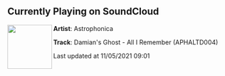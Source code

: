 ## Currently Playing on SoundCloud

[<img align="left" width="100" src="https://i1.sndcdn.com/artworks-sliyfAzI8snGAe8k-hxyvxw-t500x500.jpg">](https://soundcloud.com/astrophonica/damians-ghost-all-i-remember?in=astrophonica/sets/damians-ghost-all-i-remember-aphaltd004)

**Artist**: Astrophonica 

**Track**: Damian's Ghost - All I Remember (APHALTD004)

Last updated at 11/05/2021 09:01
